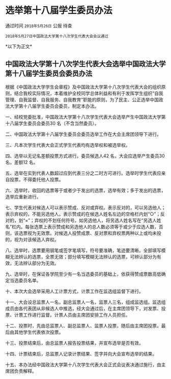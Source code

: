 # 选举第十八届学生委员办法

通过时间 `2018年5月26日` 公报 待查

```text
2018年5月27日中国政法大学第十八次学生代表大会会议通过
```

\*以下为正文\*

## 中国政法大学第十八次学生代表大会选举中国政法大学第十八届学生委员会委员办法

根据《中国政法大学学生会章程》及中国政法大学第十八次学生代表大会的组织原则，结合我校实际情况，本着维护全校同学总体利益和有利于发挥学生组织“自我管理、自我监督、自我服务、自我教育”职能的原则，为了民主、公正选举中国政法大学第十八届学生委员会委员，制定本办法。

一、经校党委批准，中国政法大学第十八次学生代表大会选举产生中国政法大学第十八届学生委员会委员30 名（不含当然委员）。

二、中国政法大学第十八届学生委员会委员选举工作在大会主席团领导下进行。

三、凡本次学生代表大会正式学生代表均有选举权和被选举权。

四、选举以无记名差额投票方式进行。委员候选人42 名，大会应选举产生委员30 名，差额12 名。

五、选举在实到代表人数超过应到代表三分之二时方可进行。选举时学生代表应亲自投票，不得委托他人投票。

六、选举时，收回的选票等于或者少于发出的选票，选举有效；多于发出的选票，选举应重新进行。

七、学生代表对候选人可以表示赞成、反对或弃权。表示反对的，可以另选他人；表示弃权的，不能另选他人。表示赞成的在候选人姓名左边的空格栏内划“○”；反对的，划“×”；弃权的不划任何符号。如另选他人，将另选人姓名写在“另选人姓名”栏内。每张选票上表示赞成和另选他人的总人数必须等于或少于应选人数，否则，该选票视为无效票。对候选人投赞成票、反对票和弃权票两种以上或均未投的，视为对该候选人弃权。

八、选举时，选票要用钢笔或签字笔填写，符号要准确，笔迹要清晰。全部填写模糊无法辨认的选票，全票无效；部分填写模糊无法辨认的选票，可辨认部分为有效，无法辨认部分为无效。

九、选举时，在保证各学院至少有一名当选委员的基础上，依获得赞成票数高低确定当选委员名单。

十、本次大会选举采用人工计票方式，计票工作在监选组监督下进行。

十一、大会设总监票人一名，副总监票人一名，监票人三名，组成监选组。监选组成员由各代表团从非候选人中推选，经大会通过后，在主席团领导下，对发票、投票、计票工作进行监督。计票人员由主席团安排工作人员担任。

十二、投票时，先由总监票人、副总监票人、监票人投票，随后由主席团投票，最后由其他学生代表依次投票。

十三、投票结束后，由总监票人报告投票结果，并宣布选举是否有效。

十四、计票结束后，总监票人记录计票结果、签字并向大会宣布选举的结果。

十五、本办法经中国政法大学第十八次学生代表大会正式会议表决通过施行，由主席团负责解释。

